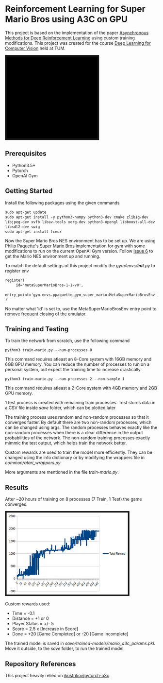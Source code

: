 # Reinforcement Learning for Super Mario Bros using A3C on GPU

This project is based on the implementation of the paper [Asynchronous Methods for Deep Reinforcement Learning](https://arxiv.org/abs/1602.01783) using custom training modifications. This project was created for the course [Deep Learning for Computer Vision](https://vision.in.tum.de/teaching/ws2017/dl4cv) held at TUM.


<img src="video/mario-level1.gif" width="300" height="270" border="5">    


## Prerequisites
- Python3.5+
- Pytorch
- OpenAI Gym

## Getting Started
Install the following packages using the given commands
```
sudo apt-get update
sudo apt-get install -y python3-numpy python3-dev cmake zlib1g-dev libjpeg-dev xvfb libav-tools xorg-dev python3-opengl libboost-all-dev libsdl2-dev swig
sudo apt-get install fceux
```

Now the Super Mario Bros NES environment has to be set up. We are using [Philip Paquette's Super Mario Bros](https://github.com/ppaquette/gym-super-mario) implementation for gym with some modifications to run on the current OpenAI Gym version.
Follow [Issue 6](https://github.com/ppaquette/gym-super-mario/issues/6) to get the Mario NES environment up and running.

To match the default settings of this project modify the *gym/envs/__init__.py* to register env
```
register(
     id='metaSuperMarioBros-1-1-v0',
     entry_point='gym.envs.ppaquette_gym_super_mario:MetaSuperMarioBrosEnv',
)
```
No matter what 'id' is set to, use the MetaSuperMarioBrosEnv entry point to remove frequent closing of the emulator.

## Training and Testing
To train the network from scratch, use the following command
```
python3 train-mario.py --num-processes 8
```

This command requires atleast an 8-Core system with 16GB memory and 6GB GPU memory.
You can reduce the number of processes to run on a personal system, but expect the training time to increase drastically.
```
python3 train-mario.py --num-processes 2 --non-sample 1
```

This command requires atleast a 2-Core system with 4GB memory and 2GB GPU memory.

1 test process is created with remaining train processes. Test stores data in a CSV file inside *save* folder, which can be plotted later

The training process uses random and non-random processes so that it converges faster. By default there are two non-random processes, which can be changed using args.
The random processes behaves exactly like the non-random processes when there is a clear difference in the output probabilities of the network. The non-random training processes exactly mimmic the test output, which helps train the network better.

Custom rewards are used to train the model more efficiently. They can be changed using the info dictionary or by modifying the wrappers file in *common/atari_wrappers.py*

More arguments are mentioned in the file *train-mario.py*.

## Results
After ~20 hours of training on 8 processes (7 Train, 1 Test) the game converges.

<img src="graphs/mario_train.jpeg" width="400" height="270"  border="5">

Custom rewards used:
- Time = -0.1
- Distance = +1 or 0 
- Player Status = +/- 5
- Score = 2.5 x [Increase in Score]
- Done = +20 [Game Completed] or -20 [Game Incomplete]

The trained model is saved in *save/trained-models/mario_a3c_params.pkl*. Move it outside, to the *save* folder, to run the trained model.

## Repository References
This project heavily relied on [ikostrikov/pytorch-a3c](https://github.com/ikostrikov/pytorch-a3c).

